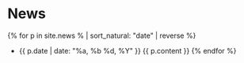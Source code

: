 News
====

{% for p in site.news % | sort_natural: "date" | reverse %}
- {{ p.date | date: "%a, %b %d, %Y" }}
    {{ p.content }}
{% endfor %}

